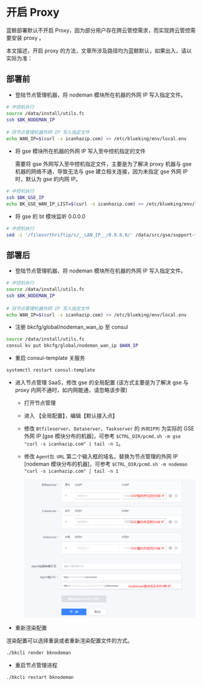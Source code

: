 # 开启 Proxy

蓝鲸部署默认不开启 Proxy，因为部分用户存在跨云管控需求，而实现跨云管控需要安装 proxy 。

本文描述，开启 proxy 的方法，文章所涉及路径均为蓝鲸默认，如果出入，请以实际为准：

## 部署前

- 登陆节点管理机器，将 nodeman 模块所在机器的外网 IP 写入指定文件。

```bash
# 中控机执行
source /data/install/utils.fc
ssh $BK_NODEMAN_IP

# 将节点管理机器外网 IP 写入指定文件
echo WAN_IP=$(curl -s icanhazip.com) >> /etc/blueking/env/local.env
```

- 将 gse 模块所在机器的外网 IP 写入至中控机指定的文件

    需要将 gse 外网写入至中控机指定文件，主要是为了解决 proxy 机器与 gse 机器的网络不通，导致无法与 gse 建立相关连接，因为未指定 gse 外网 IP 时，默认为 gse 的内网 IP。

```bash
# 中控机执行
ssh $BK_GSE_IP
echo BK_GSE_WAN_IP_LIST=$(curl -s icanhazip.com) >> /etc/blueking/env/local.env
```

- 将 gse 的 bt 模块监听 0.0.0.0

```bash
# 中控机执行
sed -i '/filesvrthriftip/s/__LAN_IP__/0.0.0.0/' /data/src/gse/support-files/templates/#etc#gse#btsvr.conf
```

## 部署后

- 登陆节点管理机器，将 nodeman 模块所在机器的外网 IP 写入指定文件。

```bash
# 中控机执行
source /data/install/utils.fc
ssh $BK_NODEMAN_IP

# 将节点管理机器外网 IP 写入指定文件
echo WAN_IP=$(curl -s icanhazip.com) >> /etc/blueking/env/local.env

```

- 注册 bkcfg/global/nodeman_wan_ip 至 consul

```bash
source /data/install/utils.fc
consul kv put bkcfg/global/nodeman_wan_ip $WAN_IP
```

- 重启 consul-template 关服务

```bash
systemctl restart consul-template
```

- 进入节点管理 SaaS，修改 gse 的全局配置 (该方式主要是为了解决 gse 与 proxy 内网不通时，如内网能通，请忽略该步骤)

  - 打开节点管理
  
  - 进入 【全局配置】，编辑【默认接入点】

  - 修改 `Btfileserver`、`Dataserver`、`Taskserver` 的 `外网IP列` 为实际的 GSE 外网 IP [gse 模块分布的机器]，可参考 `$CTRL_DIR/pcmd.sh -m gse "curl -s icanhazip.com" | tail -n 1`。

  - 修改 `Agent包 URL` 第二个输入框的域名，替换为节点管理的外网 IP [nodeman 模块分布的机器]，可参考 `$CTRL_DIR/pcmd.sh -m nodeman "curl -s icanhazip.com" | tail -n 1`
  
    ![nodeman_global_setting](../../assets/nodeman_global_setting.png)

- 重新渲染配置

渲染配置可以选择重装或者重新渲染配置文件的方式。

```bash
./bkcli render bknodeman
```

- 重启节点管理进程

```bash
./bkcli restart bknodeman
```
